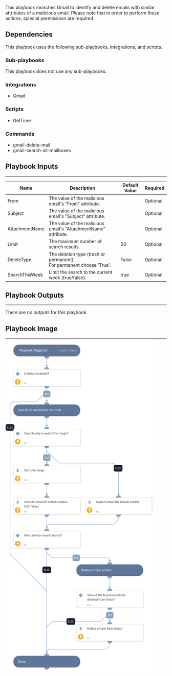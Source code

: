 This playbook searches Gmail to identify and delete emails with similar attributes of a malicious email. Please note that in order to perform these actions, splecial permissiosn are required.

## Dependencies
This playbook uses the following sub-playbooks, integrations, and scripts.

### Sub-playbooks
This playbook does not use any sub-playbooks.

### Integrations
* Gmail

### Scripts
* GetTime

### Commands
* gmail-delete-mail
* gmail-search-all-mailboxes

## Playbook Inputs
---

| **Name** | **Description** | **Default Value** | **Required** |
| --- | --- | --- | --- |
| From | The value of the malicious email's "From" attribute. |  | Optional |
| Subject | The value of the malicious email's "Subject" attribute. |  | Optional |
| AttachmentName | The value of the malicious email's "AttachmentName" attribute. |  | Optional |
| Limit | The maximum number of search results. | 50 | Optional |
| DeleteType | The deletion type \(trash or permanent\).<br/>For permanent choose 'True'. | False | Optional |
| SearchThisWeek | Limit the search to the current week \(true/false\). | true | Optional |

## Playbook Outputs
---
There are no outputs for this playbook.

## Playbook Image
---
![Search And Delete Emails - Gmail](../doc_files/Search_And_Delete_Emails_-_Gmail.png)